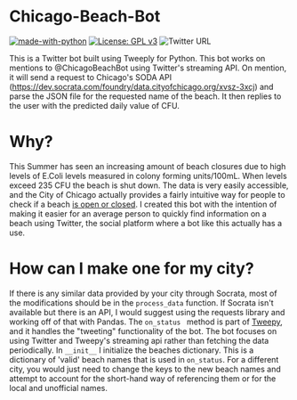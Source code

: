 # Chicago-Beach-Bot
[![made-with-python](https://img.shields.io/badge/Made%20with-Python-1f425f.svg)](https://www.python.org/)
[![License: GPL v3](https://img.shields.io/badge/License-GPLv3-blue.svg)](https://www.gnu.org/licenses/gpl-3.0)
![Twitter URL](https://img.shields.io/twitter/url/https/ChicagoBeachBot?label=ChicagoBeachBot&style=social)

This is a Twitter bot built using Tweeply for Python. This bot works on mentions to @ChicagoBeachBot using Twitter's
streaming API. On mention, it will send a request to Chicago's SODA API (https://dev.socrata.com/foundry/data.cityofchicago.org/xvsz-3xcj)
and parse the JSON file for the requested name of the beach. It then replies to the user with the predicted daily value of CFU.
# Why?
This Summer has seen an increasing amount of beach closures due to high levels of E.Coli levels measured in colony forming units/100mL. When levels exceed 235 CFU the beach is shut down. 
The data is very easily accessible, and the City of Chicago actually provides a fairly intuitive way for people to check if a beach [is open or closed](https://www.chicagoparkdistrict.com/parks-facilities/beaches). I created this bot with the intention of making it
easier for an average person to quickly find information on a beach using Twitter, the social platform where a bot like this actually has a use.
# How can I make one for my city?
If there is any similar data provided by your city through Socrata, most of the modifications should be in the `process_data` function. 
If Socrata isn't available but there is an API, I would suggest using the requests library and working off of that with Pandas.
The `on_status ` method is part of [Tweepy](http://docs.tweepy.org/en/latest/streaming_how_to.html), and it handles the "tweeting" functionality of the bot.
The bot focuses on using Twitter and Tweepy's streaming api rather than fetching the data periodically. In `__init__` I initialize the beaches dictionary. This is a 
dictionary of 'valid' beach names that is used in `on_status`. For a different city, you would just need to change the keys to the new beach names and attempt to account for 
the short-hand way of referencing them or for the local and unofficial names. 